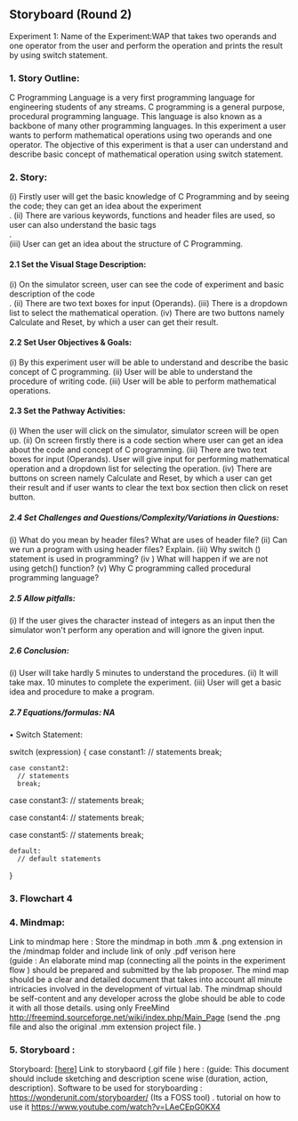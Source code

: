 ## Storyboard (Round 2)

Experiment 1: Name of the Experiment:WAP that takes two operands and one operator from the user and perform the operation and prints the result by using switch statement.

### 1. Story Outline:

C Programming Language is a very first programming language for engineering students of any streams. C programming is a general purpose, procedural programming language. This language is also known as a backbone of many other programming languages.
In this experiment a user wants to perform mathematical operations using two operands and one operator. The objective of this experiment is that a user can understand and describe basic concept of mathematical operation using switch statement.


### 2. Story:

(i) Firstly user will get the basic knowledge of C Programming and by seeing the code; they can get an idea about the experiment <br>.
(ii) There are various keywords, functions and header files are used, so user can also understand the basic tags <br>.  
(iii)  User can get an idea about the structure of C Programming.


#### 2.1 Set the Visual Stage Description:
(i) On the simulator screen, user can see the code of experiment and basic description of the code <br>.
(ii) There are two text boxes for input (Operands). 
(iii) There is a dropdown list to select the mathematical operation.
(iv) There are two buttons namely Calculate and Reset, by which a user can get their result.


#### 2.2 Set User Objectives & Goals:
(i) By this experiment user will be able to understand and describe the basic concept of C programming.
(ii) User will be able to understand the procedure of writing code.
(iii) User will be able to perform mathematical operations.


#### 2.3 Set the Pathway Activities:

(i) When the user will click on the simulator, simulator screen will be open up.
(ii) On screen firstly there is a code section where user can get an idea about the code and concept of C programming.
(iii) There are two text boxes for input (Operands). User will give input for performing mathematical operation and a dropdown list for selecting the operation.
(iv) There are buttons on screen namely Calculate and Reset, by which a user can get their result and if user wants to clear the text box section then click on reset button.


##### 2.4 Set Challenges and Questions/Complexity/Variations in Questions:

(i) What do you mean by header files? What are uses of header file? 
(ii) Can we run a program with using header files? Explain.
(iii) Why switch () statement is used in programming?
(iv ) What will happen if we are not using  getch() function?
(v) Why C programming called procedural programming language?


##### 2.5 Allow pitfalls:
(i) If the user gives the character instead of integers as an input then the simulator won't perform any operation and will ignore the given input.

##### 2.6 Conclusion:
(i) User will take hardly 5 minutes to understand the procedures.
(ii) It will take max. 10 minutes to complete the experiment.
(iii) User will get a basic idea and procedure to make a program.


##### 2.7 Equations/formulas: NA
•	 Switch Statement:

switch (expression)
{
    case constant1:
      // statements
      break;

    case constant2:
      // statements
      break;

case constant3:
      // statements
      break;


case constant4:
      // statements
      break;


case constant5:
      // statements
      break;


    default:
      // default statements
}
 


### 3. Flowchart 4



### 4. Mindmap:
Link to mindmap here : Store the mindmap in both .mm & .png extension in the /mindmap folder and include link of only .pdf verison here <br> (guide : An elaborate mind map (connecting all the points in the experiment flow ) should be prepared and submitted by the lab proposer. The mind map should be a clear and detailed document that takes into account all minute intricacies involved in the development of virtual lab. The mindmap should be self-content and any developer across the globe should be able to code it with all those details. using only FreeMind   http://freemind.sourceforge.net/wiki/index.php/Main_Page  (send the .png file and also the original .mm extension project file. )
 

### 5. Storyboard :
Storyboard: <a href="Storyboard/carwiper.gif"> [here]</a>
Link to storybaord (.gif file ) here :
(guide: This document should include sketching and description scene wise (duration, action, description). Software to be used for storyboarding : https://wonderunit.com/storyboarder/ (Its a FOSS tool) . tutorial on how to use it https://www.youtube.com/watch?v=LAeCEpG0KX4
